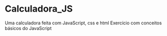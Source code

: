 # Calculadora_JS

Uma calculadora feita com JavaScript, css e html
Exercício com conceitos básicos do JavaScript
